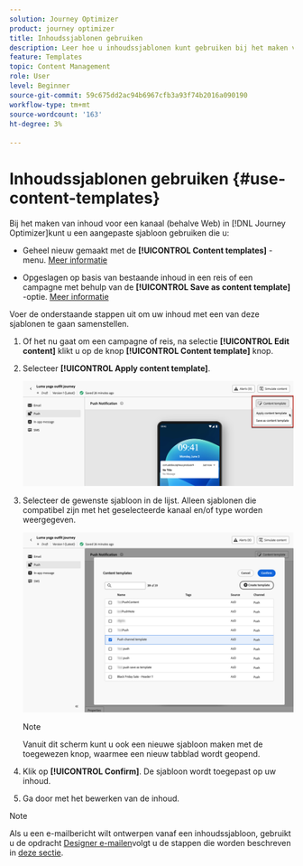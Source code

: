 ```yaml
---
solution: Journey Optimizer
product: journey optimizer
title: Inhoudssjablonen gebruiken
description: Leer hoe u inhoudssjablonen kunt gebruiken bij het maken van inhoud voor een willekeurig kanaal (behalve Web) in [!DNL Journey Optimizer]
feature: Templates
topic: Content Management
role: User
level: Beginner
source-git-commit: 59c675dd2ac94b6967cfb3a93f74b2016a090190
workflow-type: tm+mt
source-wordcount: '163'
ht-degree: 3%

---
```



# Inhoudssjablonen gebruiken {#use-content-templates}

Bij het maken van inhoud voor een kanaal (behalve Web) in [!DNL Journey Optimizer]kunt u een aangepaste sjabloon gebruiken die u:

* Geheel nieuw gemaakt met de **[!UICONTROL Content templates]** -menu. [Meer informatie](#create-template-from-scratch)

* Opgeslagen op basis van bestaande inhoud in een reis of een campagne met behulp van de **[!UICONTROL Save as content template]** -optie. [Meer informatie](#save-as-template)

Voer de onderstaande stappen uit om uw inhoud met een van deze sjablonen te gaan samenstellen.

1. Of het nu gaat om een campagne of reis, na selectie **[!UICONTROL Edit content]** klikt u op de knop **[!UICONTROL Content template]** knop.

1. Selecteer **[!UICONTROL Apply content template]**.

   ![](assets/content-template-button.png)

1. Selecteer de gewenste sjabloon in de lijst. Alleen sjablonen die compatibel zijn met het geselecteerde kanaal en/of type worden weergegeven.

   ![](assets/content-template-select.png)

   >[!NOTE]
   >
   >Vanuit dit scherm kunt u ook een nieuwe sjabloon maken met de toegewezen knop, waarmee een nieuw tabblad wordt geopend.

1. Klik op **[!UICONTROL Confirm]**. De sjabloon wordt toegepast op uw inhoud.

1. Ga door met het bewerken van de inhoud.

>[!NOTE]
>
>Als u een e-mailbericht wilt ontwerpen vanaf een inhoudssjabloon, gebruikt u de opdracht [Designer e-mailen](../email/get-started-email-design.md)volgt u de stappen die worden beschreven in [deze sectie](../email/use-email-templates.md).
